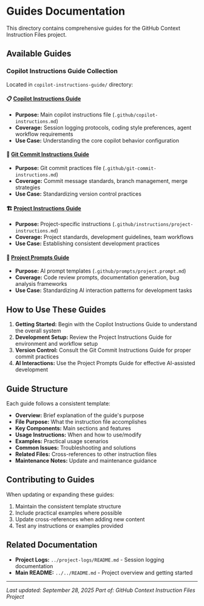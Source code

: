 # Guides Documentation

This directory contains comprehensive guides for the GitHub Context Instruction Files project.

## Available Guides

### Copilot Instructions Guide Collection
Located in `copilot-instructions-guide/` directory:

#### 📋 [Copilot Instructions Guide](copilot-instructions-guide/copilot-instructions-guide.md)
- **Purpose:** Main copilot instructions file (`.github/copilot-instructions.md`)
- **Coverage:** Session logging protocols, coding style preferences, agent workflow requirements
- **Use Case:** Understanding the core copilot behavior configuration

#### 🔗 [Git Commit Instructions Guide](copilot-instructions-guide/git-commit-instructions-guide.md)
- **Purpose:** Git commit practices file (`.github/git-commit-instructions.md`)
- **Coverage:** Commit message standards, branch management, merge strategies
- **Use Case:** Standardizing version control practices

#### 🏗️ [Project Instructions Guide](copilot-instructions-guide/project-instructions-guide.md)
- **Purpose:** Project-specific instructions (`.github/instructions/project-instructions.md`)
- **Coverage:** Project standards, development guidelines, team workflows
- **Use Case:** Establishing consistent development practices

#### 🤖 [Project Prompts Guide](copilot-instructions-guide/project-prompts-guide.md)
- **Purpose:** AI prompt templates (`.github/prompts/project.prompt.md`)
- **Coverage:** Code review prompts, documentation generation, bug analysis frameworks
- **Use Case:** Standardizing AI interaction patterns for development tasks

## How to Use These Guides

1. **Getting Started:** Begin with the Copilot Instructions Guide to understand the overall system
2. **Development Setup:** Review the Project Instructions Guide for environment and workflow setup
3. **Version Control:** Consult the Git Commit Instructions Guide for proper commit practices
4. **AI Interactions:** Use the Project Prompts Guide for effective AI-assisted development

## Guide Structure

Each guide follows a consistent template:
- **Overview:** Brief explanation of the guide's purpose
- **File Purpose:** What the instruction file accomplishes
- **Key Components:** Main sections and features
- **Usage Instructions:** When and how to use/modify
- **Examples:** Practical usage scenarios
- **Common Issues:** Troubleshooting and solutions
- **Related Files:** Cross-references to other instruction files
- **Maintenance Notes:** Update and maintenance guidance

## Contributing to Guides

When updating or expanding these guides:
1. Maintain the consistent template structure
2. Include practical examples where possible
3. Update cross-references when adding new content
4. Test any instructions or examples provided

## Related Documentation

- **Project Logs:** `../project-logs/README.md` - Session logging documentation
- **Main README:** `../../README.md` - Project overview and getting started

---

*Last updated: September 28, 2025*
*Part of: GitHub Context Instruction Files Project*
